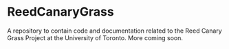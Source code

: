 # ReedCanaryGrass
A repository to contain code and documentation related to the Reed Canary Grass Project at the University of Toronto. More coming soon.
